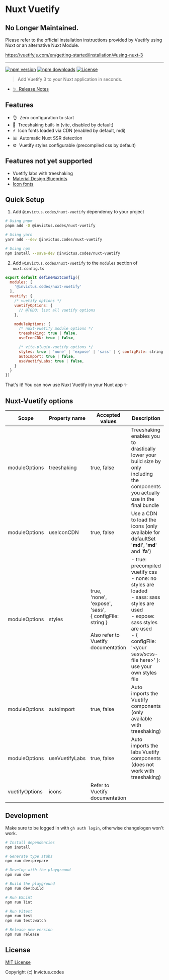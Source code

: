<!--
Get your module up and running quickly.

Find and replace all on all files (CMD+SHIFT+F):
- Name: Nuxt Vuetify
- Package name: @invictus.codes/nuxt-vuetify
- Description: Add Vuetify 3 to your Nuxt application in seconds.
-->

# Nuxt Vuetify

## No Longer Maintained. 

Please refer to the official installation instructions provided by Vuetify using Nuxt or an alternative Nuxt Module.

https://vuetifyjs.com/en/getting-started/installation/#using-nuxt-3

---

[![npm version][npm-version-src]][npm-version-href]
[![npm downloads][npm-downloads-src]][npm-downloads-href]
[![License][license-src]][license-href]

> Add Vuetify 3 to your Nuxt application in seconds.

- [✨ &nbsp;Release Notes](/CHANGELOG.md)

<!-- - [📖 &nbsp;Documentation](https://example.com) -->

## Features

<!-- Highlight some of the features your module provide here -->

- 👌 &nbsp;Zero configuration to start
- 🌳 &nbsp;Treeshaking built-in (vite, disabled by default)
- ⚡️ &nbsp;Icon fonts loaded via CDN (enabled by default, mdi)
- 📊 &nbsp;Automatic Nuxt SSR detection
- ⚙️ &nbsp;Vuetify styles configurable (precompiled css by default)

## Features not yet supported

- Vuetify labs with treeshaking
- [Material Design Blueprints](https://vuetifyjs.com/en/features/blueprints/)
- [Icon fonts](https://vuetifyjs.com/en/features/icon-fonts/)


## Quick Setup

1. Add `@invictus.codes/nuxt-vuetify` dependency to your project

```bash
# Using pnpm
pnpm add -D @invictus.codes/nuxt-vuetify

# Using yarn
yarn add --dev @invictus.codes/nuxt-vuetify

# Using npm
npm install --save-dev @invictus.codes/nuxt-vuetify
```

2. Add `@invictus.codes/nuxt-vuetify` to the `modules` section of `nuxt.config.ts`

```js
export default defineNuxtConfig({
  modules: [
    '@invictus.codes/nuxt-vuetify'
  ],
  vuetify: {
    /* vuetify options */
    vuetifyOptions: {
      // @TODO: list all vuetify options
    },

    moduleOptions: {
      /* nuxt-vuetify module options */
      treeshaking: true | false,
      useIconCDN: true | false,

      /* vite-plugin-vuetify options */
      styles: true | 'none' | 'expose' | 'sass' | { configFile: string },
      autoImport: true | false,
      useVuetifyLabs: true | false, 
    }
  }
})
```

That's it! You can now use Nuxt Vuetify in your Nuxt app ✨

## Nuxt-Vuetify options

| Scope          | Property name       | Accepted values                                                                                                         | Description                                                                                                                                                                                                       | Default | Origin                                                                                                                                                                                 |
|----------------|---------------------|-------------------------------------------------------------------------------------------------------------------------|-------------------------------------------------------------------------------------------------------------------------------------------------------------------------------------------------------------------|---------|----------------------------------------------------------------------------------------------------------------------------------------------------------------------------------------|
| moduleOptions  | treeshaking         | true, false                                                                                                             | Treeshaking enables you to drastically lower your build size by only including the components you actually use in the final bundle                                                                                | false   | Module                                                                                                                                                                                 |
| moduleOptions  | useIconCDN          | true, false                                                                                                             | Use a CDN to load the icons (only available for defaultSet '**mdi**', '**md**' and '**fa**')                                                                                                                      | true    | Module                                                                                                                                                                                 |
| moduleOptions  | styles              | true, <br/>'none', <br/>'expose', <br/>'sass', <br/>{ configFile: string }<br/><br/>Also refer to Vuetify documentation | - true: precompiled vuetify css<br/>- none: no styles are loaded<br/>- sass: sass styles are used<br/>- expose: sass styles are used<br/>- { configFile: '<your sass/scss-file here>' }: use your own styles file | true    | [Vuetify sass variables](https://vuetifyjs.com/en/features/sass-variables/)<br/><br/>[vite-plugin-vuetify](https://github.com/vuetifyjs/vuetify-loader/tree/next/packages/vite-plugin) |
| moduleOptions  | autoImport          | true, false                                                                                                             | Auto imports the Vuetify components (only available with treeshaking)                                                                                                                                             | true    | [Nuxt 3 auto imports](https://nuxt.com/docs/guide/concepts/auto-imports)<br/><br/>[vite-plugin-vuetify](https://github.com/vuetifyjs/vuetify-loader/tree/next/packages/vite-plugin)    |
| moduleOptions  | useVuetifyLabs      | true, false                                                                                                             | Auto imports the labs Vuetify components  (does not work with treeshaking)                                                                                                                                        | true    | [Nuxt 3 auto imports](https://nuxt.com/docs/guide/concepts/auto-imports)<br/><br/>[vite-plugin-vuetify](https://github.com/vuetifyjs/vuetify-loader/tree/next/packages/vite-plugin)    |
| vuetifyOptions | icons               | Refer to Vuetify documentation                                                                                          |                                                                                                                                                                                                                   |         | [Vuetify icon fonts](https://vuetifyjs.com/en/features/icon-fonts/)                                                                                                                    |

## Development

Make sure to be logged in with `gh auth login`, otherwise changelogen won't work.

```bash
# Install dependencies
npm install

# Generate type stubs
npm run dev:prepare

# Develop with the playground
npm run dev

# Build the playground
npm run dev:build

# Run ESLint
npm run lint

# Run Vitest
npm run test
npm run test:watch

# Release new version
npm run release
```

## License

[MIT License](./LICENSE)

Copyright (c) Invictus.codes

<!-- Badges -->

[npm-version-src]: https://img.shields.io/npm/v/@invictus.codes/nuxt-vuetify/latest.svg?style=flat&colorA=18181B&colorB=28CF8D

[npm-version-href]: https://npmjs.com/package/@invictus.codes/nuxt-vuetify

[npm-downloads-src]: https://img.shields.io/npm/dm/@invictus.codes/nuxt-vuetify.svg?style=flat&colorA=18181B&colorB=28CF8D

[npm-downloads-href]: https://npmjs.com/package/@invictus.codes/nuxt-vuetify

[license-src]: https://img.shields.io/npm/l/@invictus.codes/nuxt-vuetify.svg?style=flat&colorA=18181B&colorB=28CF8D

[license-href]: https://npmjs.com/package/@invictus.codes/nuxt-vuetify
